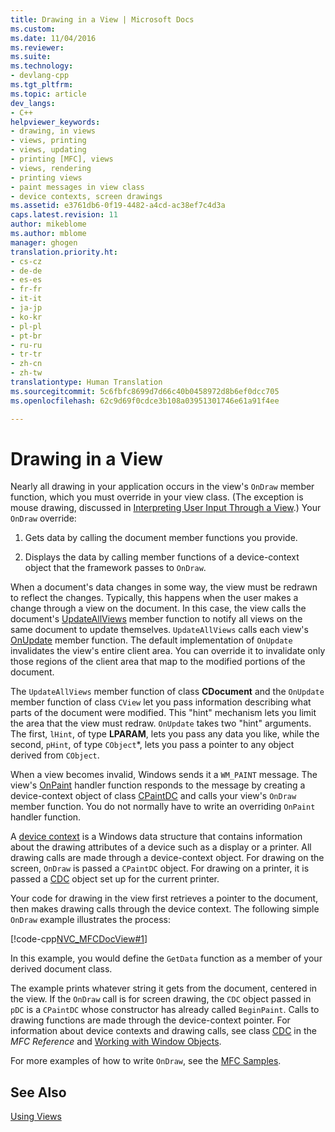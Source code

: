 ```yaml
---
title: Drawing in a View | Microsoft Docs
ms.custom: 
ms.date: 11/04/2016
ms.reviewer: 
ms.suite: 
ms.technology:
- devlang-cpp
ms.tgt_pltfrm: 
ms.topic: article
dev_langs:
- C++
helpviewer_keywords:
- drawing, in views
- views, printing
- views, updating
- printing [MFC], views
- views, rendering
- printing views
- paint messages in view class
- device contexts, screen drawings
ms.assetid: e3761db6-0f19-4482-a4cd-ac38ef7c4d3a
caps.latest.revision: 11
author: mikeblome
ms.author: mblome
manager: ghogen
translation.priority.ht:
- cs-cz
- de-de
- es-es
- fr-fr
- it-it
- ja-jp
- ko-kr
- pl-pl
- pt-br
- ru-ru
- tr-tr
- zh-cn
- zh-tw
translationtype: Human Translation
ms.sourcegitcommit: 5c6fbfc8699d7d66c40b0458972d8b6ef0dcc705
ms.openlocfilehash: 62c9d69f0cdce3b108a03951301746e61a91f4ee

---
```

# Drawing in a View
Nearly all drawing in your application occurs in the view's `OnDraw` member function, which you must override in your view class. (The exception is mouse drawing, discussed in [Interpreting User Input Through a View](../mfc/interpreting-user-input-through-a-view.md).) Your `OnDraw` override:  
  
1.  Gets data by calling the document member functions you provide.  
  
2.  Displays the data by calling member functions of a device-context object that the framework passes to `OnDraw`.  
  
 When a document's data changes in some way, the view must be redrawn to reflect the changes. Typically, this happens when the user makes a change through a view on the document. In this case, the view calls the document's [UpdateAllViews](../mfc/reference/cdocument-class.md#cdocument__updateallviews) member function to notify all views on the same document to update themselves. `UpdateAllViews` calls each view's [OnUpdate](../mfc/reference/cview-class.md#cview__onupdate) member function. The default implementation of `OnUpdate` invalidates the view's entire client area. You can override it to invalidate only those regions of the client area that map to the modified portions of the document.  
  
 The `UpdateAllViews` member function of class **CDocument** and the `OnUpdate` member function of class `CView` let you pass information describing what parts of the document were modified. This "hint" mechanism lets you limit the area that the view must redraw. `OnUpdate` takes two "hint" arguments. The first, `lHint`, of type **LPARAM**, lets you pass any data you like, while the second, `pHint`, of type `CObject`*, lets you pass a pointer to any object derived from `CObject`.  
  
 When a view becomes invalid, Windows sends it a `WM_PAINT` message. The view's [OnPaint](../mfc/reference/cwnd-class.md#cwnd__onpaint) handler function responds to the message by creating a device-context object of class [CPaintDC](../mfc/reference/cpaintdc-class.md) and calls your view's `OnDraw` member function. You do not normally have to write an overriding `OnPaint` handler function.  
  
 A [device context](../mfc/device-contexts.md) is a Windows data structure that contains information about the drawing attributes of a device such as a display or a printer. All drawing calls are made through a device-context object. For drawing on the screen, `OnDraw` is passed a `CPaintDC` object. For drawing on a printer, it is passed a [CDC](../mfc/reference/cdc-class.md) object set up for the current printer.  
  
 Your code for drawing in the view first retrieves a pointer to the document, then makes drawing calls through the device context. The following simple `OnDraw` example illustrates the process:  
  
 [!code-cpp[NVC_MFCDocView#1](../mfc/codesnippet/cpp/drawing-in-a-view_1.cpp)]  
  
 In this example, you would define the `GetData` function as a member of your derived document class.  
  
 The example prints whatever string it gets from the document, centered in the view. If the `OnDraw` call is for screen drawing, the `CDC` object passed in `pDC` is a `CPaintDC` whose constructor has already called `BeginPaint`. Calls to drawing functions are made through the device-context pointer. For information about device contexts and drawing calls, see class [CDC](../mfc/reference/cdc-class.md) in the *MFC Reference* and [Working with Window Objects](../mfc/working-with-window-objects.md).  
  
 For more examples of how to write `OnDraw`, see the [MFC Samples](../visual-cpp-samples.md).  
  
## See Also  
 [Using Views](../mfc/using-views.md)




<!--HONumber=Jan17_HO2-->


